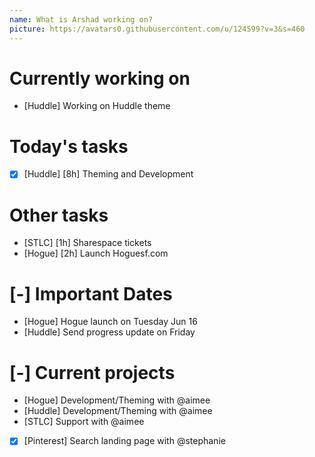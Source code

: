 ```yaml
---
name: What is Arshad working on?
picture: https://avatars0.githubusercontent.com/u/124599?v=3&s=460
---
```


# Currently working on

* [Huddle] Working on Huddle theme

# Today's tasks

* [x] [Huddle] [8h] Theming and Development

# Other tasks

* [STLC] [1h] Sharespace tickets
* [Hogue] [2h] Launch Hoguesf.com

# [-] Important Dates

* [Hogue] Hogue launch on Tuesday Jun 16
* [Huddle] Send progress update on Friday

# [-] Current projects

* [Hogue] Development/Theming with @aimee
* [Huddle] Development/Theming with @aimee
* [STLC] Support with @aimee
* [x] [Pinterest] Search landing page with @stephanie
